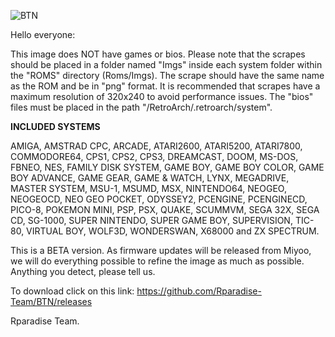 

![BTN](https://github.com/Rparadise-Team/BTN/assets/110534038/f6274ba3-46c5-4409-924d-656fa24765d2)


Hello everyone:

This image does NOT have games or bios.
Please note that the scrapes should be placed in a folder named "Imgs" inside each system folder within the "ROMS" directory (Roms/Imgs). The scrape should have the same name as the ROM and be in "png" format.
It is recommended that scrapes have a maximum resolution of 320x240 to avoid performance issues.
The "bios" files must be placed in the path "/RetroArch/.retroarch/system".

<strong>INCLUDED SYSTEMS</strong>

AMIGA, AMSTRAD CPC, ARCADE, ATARI2600, ATARI5200, ATARI7800, COMMODORE64, CPS1, CPS2, CPS3, DREAMCAST, DOOM, MS-DOS, FBNEO, NES, FAMILY DISK SYSTEM, GAME BOY, GAME BOY COLOR, GAME BOY ADVANCE, GAME GEAR, GAME & WATCH, LYNX, MEGADRIVE, MASTER SYSTEM, MSU-1, MSUMD, MSX, NINTENDO64, NEOGEO, NEOGEOCD, NEO GEO POCKET, ODYSSEY2, PCENGINE, PCENGINECD, PICO-8, POKEMON MINI, PSP, PSX, QUAKE, SCUMMVM, SEGA 32X, SEGA CD, SG-1000, SUPER NINTENDO, SUPER GAME BOY, SUPERVISION, TIC-80, VIRTUAL BOY, WOLF3D, WONDERSWAN, X68000 and ZX SPECTRUM.

This is a BETA version. As firmware updates will be released from Miyoo, we will do everything possible to refine the image as much as possible. Anything you detect, please tell us.

To download click on this link: https://github.com/Rparadise-Team/BTN/releases

Rparadise Team.
